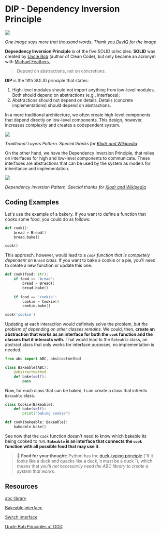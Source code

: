# DIP - Dependency Inversion Principle
![](https://deviq.com/static/ad798f1c95da21c81b1be504460264c7/7f61c/Dependency-Inversion-400x400.webp)

_One image says more that thousand words. Thank you [DevIQ](https://deviq.com/principles/dependency-inversion-principle)  for the image_

**Dependency Inversion Principle** is of the five SOLID principles. **SOLID** was created by [Uncle Bob](http://butunclebob.com/ArticleS.UncleBob.PrinciplesOfOod) (author of Clean Code), but only became an acronym with [Michael Feathers.](https://michaelfeathers.silvrback.com/)

> Depend on abstractions, not on concretions.

**DIP** is the fifth SOLID principle that states:
1. High-level modules should not import anything from low-level modules. Both should depend on abstractions (e.g., interfaces);
2. Abstractions should not depend on details. Details (concrete implementations) should depend on abstractions.

In a more traditional architecture, we often create high-level components that depend directly on low-level components. This design, however, increases complexity and creates a codependent system.

![](https://upload.wikimedia.org/wikipedia/commons/4/42/Traditional_Layers_Pattern.png)

_Traditional Layers Pattern. Special thanks for [Klodr and Wikipedia](https://en.wikipedia.org/wiki/File:Traditional_Layers_Pattern.png)_

On the other hand, we have the Dependency Inversion Principle, that relies on interfaces for high and low-level components to communicate. These interfaces are abstractions that can be used by the system as models for inheritance and implementation.

![](https://upload.wikimedia.org/wikipedia/commons/8/8d/DIPLayersPattern.png)

_Dependency Inversion Pattern. Special thanks for [Klodr and Wikipedia](https://en.wikipedia.org/wiki/File:Traditional_Layers_Pattern.png)_

## Coding Examples
Let's use the example of a bakery. If you want to define a function that cooks some food, you could do as follows:
```python
def cook():
    bread = Bread()
    bread.bake()

cook()
```
This approach, however, would lead to a _`cook` function that is completely dependent on `Bread` class._ If you want to bake a cookie or a pie, you'll need to create a new function or update this one. 

```python
def cook(food: str):
    if food == 'bread':
        bread = Bread()
        bread.bake()
    
    if food == 'cookie':
        cookie = Cookie()
        cookie.bake()

cook('cookie')
```
Updating at each interaction would definitely solve the problem, _but the problem of depending on other classes remains._ We could, then, **create an abstraction that works as an interface for both the `cook` function and the classes that it interacts with.** That would lead to the `Bakeable` class, an abstract class that only works for interface purposes, no implementation is needed.
```python
from abc import ABC, abstractmethod

class Bakeable(ABC):
    @abstractmethod
    def bake(self):
        pass
```

Now, for each class that can be baked, I can create a class that inherits `Bakeable` class.

```python
class Cookie(Bakeable):
    def bake(self):
        print("baking cookie")

def cook(bakeable: Bakeable):
    bakeable.bake()
```

See now that the `cook` function doesn't need to know which bakeble its being cooked to run. **`Bakeable` is an interface that connects the `cook `function with all possible food that may use it.**

> :brain: **Food for your thought:** Python has the [duck-typing principle](https://docs.python.org/3/glossary.html#term-duck-typing) (“If it looks like a duck and quacks like a duck, it must be a duck.”), which means that _you'll not necessarily need the ABC library to create a system that works._

## Resources
[abc library](https://docs.python.org/3/library/abc.html)

[Bakeable interface](https://stackoverflow.com/questions/61358683/dependency-inversion-in-python/68911711#68911711)

[Switch interface](https://medium.com/@zackbunch/python-dependency-inversion-8096c2d5e46c)

[Uncle Bob Principles of OOD](http://butunclebob.com/ArticleS.UncleBob.PrinciplesOfOod) 